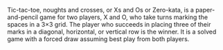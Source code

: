 Tic-tac-toe, noughts and crosses, or Xs and Os or Zero-kata, is a paper-and-pencil game for two players, X and O, who take turns marking the spaces in a 3×3 grid.
The player who succeeds in placing three of their marks in a diagonal, horizontal, or vertical row is the winner.
It is a solved game with a forced draw assuming best play from both players.
